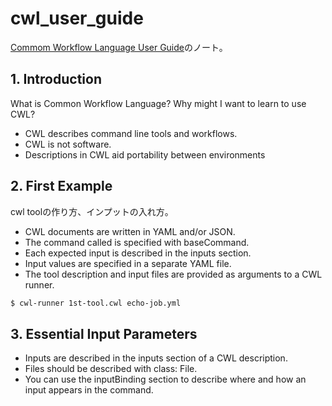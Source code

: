 # cwl_user_guide
[Commom Workflow Language User Guide](https://www.commonwl.org/user_guide/)のノート。

## 1. Introduction

What is Common Workflow Language? 
Why might I want to learn to use CWL?

- CWL describes command line tools and workflows.
- CWL is not software.
- Descriptions in CWL aid portability between environments

## 2. First Example

cwl toolの作り方、インプットの入れ方。

- CWL documents are written in YAML and/or JSON.
- The command called is specified with baseCommand.
- Each expected input is described in the inputs section.
- Input values are specified in a separate YAML file.
- The tool description and input files are provided as arguments to a CWL runner.

```bash
$ cwl-runner 1st-tool.cwl echo-job.yml 
```

## 3. Essential Input Parameters

- Inputs are described in the inputs section of a CWL description.
- Files should be described with class: File.
- You can use the inputBinding section to describe where and how an input appears in the command.
